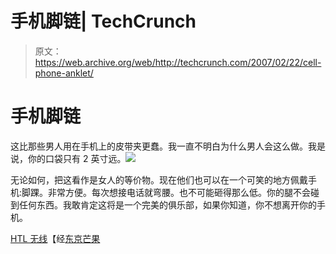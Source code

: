 # 手机脚链| TechCrunch

> 原文：<https://web.archive.org/web/http://techcrunch.com/2007/02/22/cell-phone-anklet/>

# 手机脚链

这比那些男人用在手机上的皮带夹更蠢。我一直不明白为什么男人会这么做。我是说，你的口袋只有 2 英寸远。![](img/04f94645abdb785644f2e1c62027cb6a.png)

无论如何，把这看作是女人的等价物。现在他们也可以在一个可笑的地方佩戴手机:脚踝。非常方便。每次想接电话就弯腰。也不可能砸得那么低。你的腿不会碰到任何东西。我敢肯定这将是一个完美的俱乐部，如果你知道，你不想离开你的手机。

[HTL 无线](https://web.archive.org/web/20130628153115/http://www.htl-wireless.com/)【经[东京芒果](https://web.archive.org/web/20130628153115/http://www.tokyomango.com/tokyo_mango/2007/02/wear_your_pearl.html)